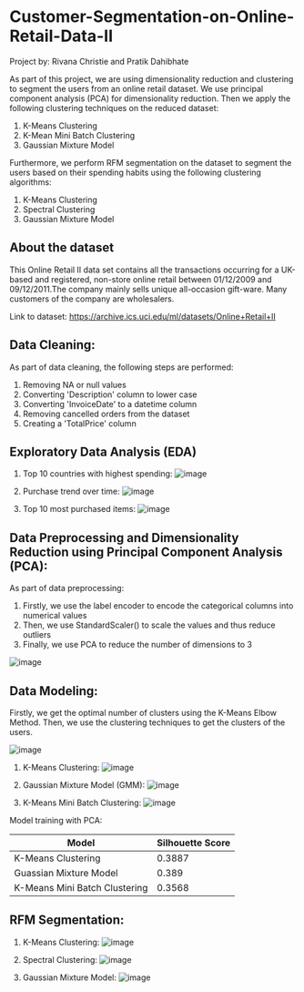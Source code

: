 # Customer-Segmentation-on-Online-Retail-Data-II

Project by: Rivana Christie and Pratik Dahibhate

As part of this project, we are using dimensionality reduction and clustering to segment the users from an online retail dataset. We use principal component analysis (PCA) for dimensionality reduction. Then we apply the following clustering techniques on the reduced dataset:

1. K-Means Clustering
2. K-Mean Mini Batch Clustering
3. Gaussian Mixture Model

Furthermore, we perform RFM segmentation on the dataset to segment the users based on their spending habits using the following clustering algorithms:

1. K-Means Clustering
2. Spectral Clustering
3. Gaussian Mixture Model

## About the dataset
This Online Retail II data set contains all the transactions occurring for a UK-based and registered, non-store online retail between 01/12/2009 and 09/12/2011.The company mainly sells unique all-occasion gift-ware. Many customers of the company are wholesalers.

Link to dataset: https://archive.ics.uci.edu/ml/datasets/Online+Retail+II

## Data Cleaning:
As part of data cleaning, the following steps are performed:

1. Removing NA or null values
2. Converting 'Description' column to lower case
3. Converting 'InvoiceDate' to a datetime column
4. Removing cancelled orders from the dataset
5. Creating a 'TotalPrice' column

## Exploratory Data Analysis (EDA)
1. Top 10 countries with highest spending:
  ![image](https://github.com/rivanachristie/Customer-Segmentation-on-Online-Retail-Data-II/assets/98617715/c45940a7-d25c-4c4a-bf11-450e743feccc)

2. Purchase trend over time:
  ![image](https://github.com/rivanachristie/Customer-Segmentation-on-Online-Retail-Data-II/assets/98617715/0c2fa99d-3cbd-4906-af8e-4be2235c9222)

3. Top 10 most purchased items:
  ![image](https://github.com/rivanachristie/Customer-Segmentation-on-Online-Retail-Data-II/assets/98617715/cc661250-7c09-4940-b3f8-8642a185d077)

## Data Preprocessing and Dimensionality Reduction using Principal Component Analysis (PCA):
As part of data preprocessing:

1. Firstly, we use the label encoder to encode the categorical columns into numerical values
2. Then, we use StandardScaler() to scale the values and thus reduce outliers
3. Finally, we use PCA to reduce the number of dimensions to 3

![image](https://github.com/rivanachristie/Customer-Segmentation-on-Online-Retail-Data-II/assets/98617715/ce43d747-424f-4398-8e6d-6ab93b6bf8ad)

## Data Modeling:
Firstly, we get the optimal number of clusters using the K-Means Elbow Method. Then, we use the clustering techniques to get the clusters of the users.

![image](https://github.com/rivanachristie/Customer-Segmentation-on-Online-Retail-Data-II/assets/98617715/2c2c990c-5cf8-4da0-b7d8-61baf387eb77)

1. K-Means Clustering:
  ![image](https://github.com/rivanachristie/Customer-Segmentation-on-Online-Retail-Data-II/assets/98617715/7e5acce3-4683-4f2e-a1de-966e38e73bd8)

2. Gaussian Mixture Model (GMM):
  ![image](https://github.com/rivanachristie/Customer-Segmentation-on-Online-Retail-Data-II/assets/98617715/2ebd284e-aace-4236-a1a9-7ee40306571a)

3. K-Means Mini Batch Clustering:
  ![image](https://github.com/rivanachristie/Customer-Segmentation-on-Online-Retail-Data-II/assets/98617715/afd30f17-5067-4462-ac67-2dc1bf25b4de)

Model training with PCA:

| Model | Silhouette Score |
| ------------- | ------------- |
| K-Means Clustering | 0.3887 |
| Guassian Mixture Model | 0.389 |
| K-Means Mini Batch Clustering | 0.3568 |

## RFM Segmentation:
1. K-Means Clustering:
  ![image](https://github.com/rivanachristie/Customer-Segmentation-on-Online-Retail-Data-II/assets/98617715/43f27c4e-9ab4-4541-8abc-98f718e628e0)

2. Spectral Clustering:
   ![image](https://github.com/rivanachristie/Customer-Segmentation-on-Online-Retail-Data-II/assets/98617715/4f37e980-38b2-4304-8035-3b787e40d748)

3. Gaussian Mixture Model:
   ![image](https://github.com/rivanachristie/Customer-Segmentation-on-Online-Retail-Data-II/assets/98617715/56d9e9f5-a3b1-4e56-b9d5-a80c0c7dc411)
